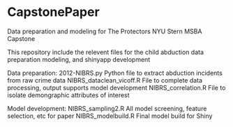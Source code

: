 # CapstonePaper
Data preparation and modeling for The Protectors NYU Stern MSBA Capstone

This repository include the relevent files for the child abduction data preparation
modeling, and shinyapp development

Data preparation:
2012-NIBRS.py             Python file to extract abduction incidents from raw crime data
NIBRS_dataclean_vicoff.R  File to complete data processing, output supports model development
NIBRS_correlation.R       File to isolate demongraphic attributes of interest

Model development:
NIBRS_sampling2.R     All model screening, feature selection, etc for paper
NIBRS_modelbuild.R    Final model build for Shiny
